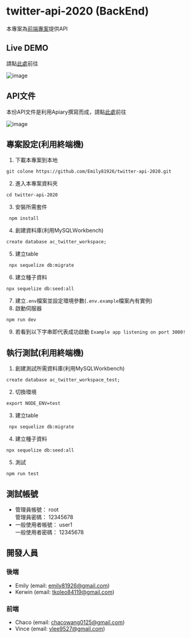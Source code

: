 # twitter-api-2020 (BackEnd)
本專案為[前端專案](https://github.com/VinceLee9527/twitter-front-end-vue)提供API

## Live DEMO
請點[此處](https://vincelee9527.github.io/twitter-front-end-vue/#/signin)前往  

![image](https://github.com/Emily81926/twitter-api-2020/blob/e3bb73328ab01ac4d01ab319cf2e02810c0d735b/public/home%20page.png)

## API文件
本份API文件是利用Apiary撰寫而成，請點[此處](https://simpletwitterapi3.docs.apiary.io/#reference)前往  

![image](https://github.com/Emily81926/twitter-api-2020/blob/e3bb73328ab01ac4d01ab319cf2e02810c0d735b/public/API%20document.png)

## 專案設定(利用終端機)
1. 下載本專案到本地
```
git colone https://github.com/Emily81926/twitter-api-2020.git
```
2. 進入本專案資料夾
```
cd twitter-api-2020
```
3. 安裝所需套件
```
 npm install
```
4. 創建資料庫(利用MySQLＷorkbench)
```
create database ac_twitter_workspace;
```
5. 建立table
```
 npx sequelize db:migrate
```
6. 建立種子資料
```
npx sequelize db:seed:all
```
7. 建立`.env`檔案並設定環境參數(`.env.example`檔案內有實例)
8. 啟動伺服器
```
npm run dev
```
9. 若看到以下字串即代表成功啟動
`Example app listening on port 3000!`

## 執行測試(利用終端機)
1. 創建測試所需資料庫(利用MySQLＷorkbench)
```
create database ac_twitter_workspace_test;
```
2. 切換環境
```
export NODE_ENV=test
```
3. 建立table
```
 npx sequelize db:migrate
```
4. 建立種子資料
```
npx sequelize db:seed:all
```
5. 測試
```
npm run test
```
## 測試帳號
* 管理員帳號： root  
  管理員密碼： 12345678
* 一般使用者帳號： user1  
  一般使用者密碼： 12345678

## 開發人員
### 後端
* Emily (email: emily81926@gmail.com)
* Kerwin (email: tkoleo84119@gmail.com)
### 前端
* Chaco (email: chacowang0125@gmail.com)
* Vince (email: vlee9527@gmail.com)
